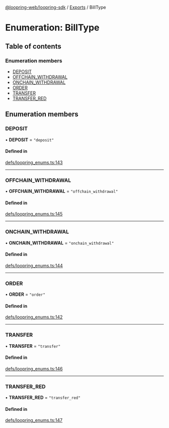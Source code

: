 [@loopring-web/loopring-sdk](../README.md) / [Exports](../modules.md) / BillType

# Enumeration: BillType

## Table of contents

### Enumeration members

- [DEPOSIT](BillType.md#deposit)
- [OFFCHAIN\_WITHDRAWAL](BillType.md#offchain_withdrawal)
- [ONCHAIN\_WITHDRAWAL](BillType.md#onchain_withdrawal)
- [ORDER](BillType.md#order)
- [TRANSFER](BillType.md#transfer)
- [TRANSFER\_RED](BillType.md#transfer_red)

## Enumeration members

### DEPOSIT

• **DEPOSIT** = `"deposit"`

#### Defined in

[defs/loopring_enums.ts:143](https://github.com/Loopring/loopring_sdk/blob/81e0b16/src/defs/loopring_enums.ts#L143)

___

### OFFCHAIN\_WITHDRAWAL

• **OFFCHAIN\_WITHDRAWAL** = `"offchain_withdrawal"`

#### Defined in

[defs/loopring_enums.ts:145](https://github.com/Loopring/loopring_sdk/blob/81e0b16/src/defs/loopring_enums.ts#L145)

___

### ONCHAIN\_WITHDRAWAL

• **ONCHAIN\_WITHDRAWAL** = `"onchain_withdrawal"`

#### Defined in

[defs/loopring_enums.ts:144](https://github.com/Loopring/loopring_sdk/blob/81e0b16/src/defs/loopring_enums.ts#L144)

___

### ORDER

• **ORDER** = `"order"`

#### Defined in

[defs/loopring_enums.ts:142](https://github.com/Loopring/loopring_sdk/blob/81e0b16/src/defs/loopring_enums.ts#L142)

___

### TRANSFER

• **TRANSFER** = `"transfer"`

#### Defined in

[defs/loopring_enums.ts:146](https://github.com/Loopring/loopring_sdk/blob/81e0b16/src/defs/loopring_enums.ts#L146)

___

### TRANSFER\_RED

• **TRANSFER\_RED** = `"transfer_red"`

#### Defined in

[defs/loopring_enums.ts:147](https://github.com/Loopring/loopring_sdk/blob/81e0b16/src/defs/loopring_enums.ts#L147)
